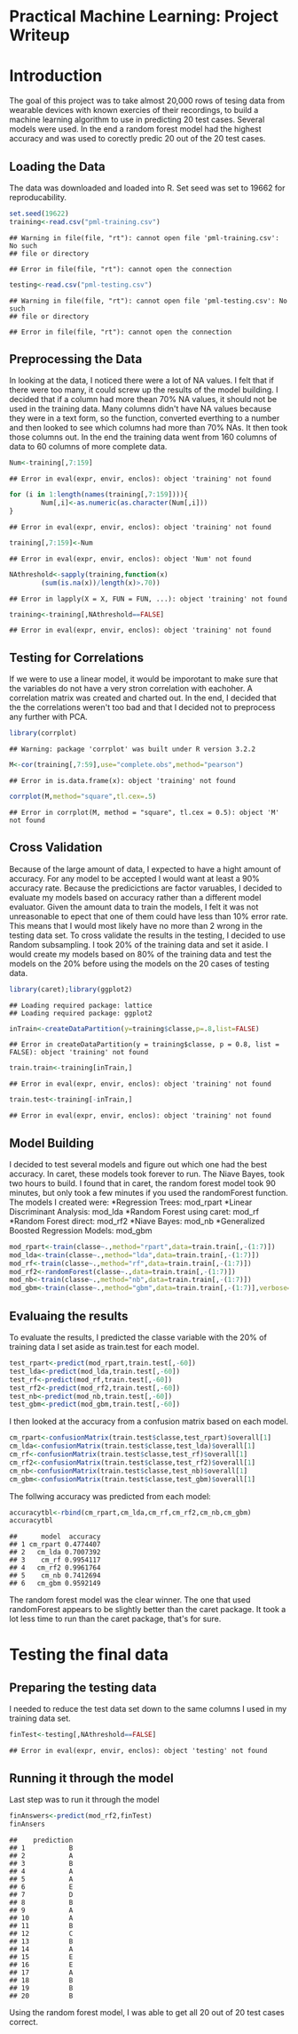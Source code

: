 Practical Machine Learning: Project Writeup
========================================================

# Introduction
The goal of this project was to take almost 20,000 rows of tesing data from wearable devices with known exercies of their recordings, to build a machine learning algorithm to use in predicting 20 test cases.  Several models were used.  In the end a random forest model had the highest accuracy and was used to corectly predic 20 out of the 20 test cases.

## Loading the Data
The data was downloaded and loaded into R.  Set seed was set to 19662 for reproducability.

```r
set.seed(19622)
training<-read.csv("pml-training.csv")
```

```
## Warning in file(file, "rt"): cannot open file 'pml-training.csv': No such
## file or directory
```

```
## Error in file(file, "rt"): cannot open the connection
```

```r
testing<-read.csv("pml-testing.csv")
```

```
## Warning in file(file, "rt"): cannot open file 'pml-testing.csv': No such
## file or directory
```

```
## Error in file(file, "rt"): cannot open the connection
```

## Preprocessing the Data
In looking at the data, I noticed there were a lot of NA values.  I felt that if there were too many, it could screw up the results of the model building.  I decided that if a column had more thean 70% NA values, it should not be used in the training data.  Many columns didn't have NA values because they were in a text form, so the function, converted everthing to a number and then looked to see which columns had more than 70% NAs.  It then took those columns out.  In the end the training data went from 160 columns of data to 60 columns of more complete data.


```r
Num<-training[,7:159]
```

```
## Error in eval(expr, envir, enclos): object 'training' not found
```

```r
for (i in 1:length(names(training[,7:159]))){
        Num[,i]<-as.numeric(as.character(Num[,i]))
}
```

```
## Error in eval(expr, envir, enclos): object 'training' not found
```

```r
training[,7:159]<-Num
```

```
## Error in eval(expr, envir, enclos): object 'Num' not found
```

```r
NAthreshold<-sapply(training,function(x)
        (sum(is.na(x))/length(x)>.70))
```

```
## Error in lapply(X = X, FUN = FUN, ...): object 'training' not found
```

```r
training<-training[,NAthreshold==FALSE]
```

```
## Error in eval(expr, envir, enclos): object 'training' not found
```

## Testing for Correlations
If we were to use a linear model, it would be imporotant to make sure that the variables do not have a very stron correlation with eachoher. A correlation matrix was created and charted out.  In the end, I decided that the the correlations weren't too bad and that I decided not to preprocess any further with PCA.

```r
library(corrplot)
```

```
## Warning: package 'corrplot' was built under R version 3.2.2
```

```r
M<-cor(training[,7:59],use="complete.obs",method="pearson")
```

```
## Error in is.data.frame(x): object 'training' not found
```

```r
corrplot(M,method="square",tl.cex=.5)
```

```
## Error in corrplot(M, method = "square", tl.cex = 0.5): object 'M' not found
```

## Cross Validation
Because of the large amount of data, I expected to have a hight amount of accuracy.  For any model to be accepted I would want at least a 90% accuracy rate.  Because the predicictions are factor varuables, I decided to evaluate my models based on accuracy rather than a different model evaluator.  Given the amount data to train the models, I felt it was not unreasonable to epect that one of them could have less than 10% error rate.  This means that I would most likely have no more than 2 wrong in the testing data set. To cross validate the results in the testing, I decided to use Random subsampling.  I took 20% of the training data and set it aside.  I would create my models based on 80% of the training data and test the models on the 20% before using the models on the 20 cases of testing data.

```r
library(caret);library(ggplot2)
```

```
## Loading required package: lattice
## Loading required package: ggplot2
```

```r
inTrain<-createDataPartition(y=training$classe,p=.8,list=FALSE)
```

```
## Error in createDataPartition(y = training$classe, p = 0.8, list = FALSE): object 'training' not found
```

```r
train.train<-training[inTrain,]
```

```
## Error in eval(expr, envir, enclos): object 'training' not found
```

```r
train.test<-training[-inTrain,]
```

```
## Error in eval(expr, envir, enclos): object 'training' not found
```

## Model Building
I decided to test several models and figure out which one had the best accuracy.  In caret, these models took forever to run.  The Niave Bayes, took two hours to build.  I found that in caret, the random forest model took 90 minutes, but only took a few minutes if you used the randomForest function. The models I created were:
*Regression Trees: mod_rpart
*Linear Discriminant Analysis: mod_lda
*Random Forest using caret: mod_rf
*Random Forest direct: mod_rf2
*Niave Bayes: mod_nb
*Generalized Boosted Regression Models: mod_gbm

```r
mod_rpart<-train(classe~.,method="rpart",data=train.train[,-(1:7)])
mod_lda<-train(classe~.,method="lda",data=train.train[,-(1:7)])
mod_rf<-train(classe~.,method="rf",data=train.train[,-(1:7)])
mod_rf2<-randomForest(classe~.,data=train.train[,-(1:7)])
mod_nb<-train(classe~.,method="nb",data=train.train[,-(1:7)])
mod_gbm<-train(classe~.,method="gbm",data=train.train[,-(1:7)],verbose=FALSE)
```

## Evaluaing the results
To evaluate the results, I predicted the classe variable with the 20% of training data I set aside as train.test for each model.

```r
test_rpart<-predict(mod_rpart,train.test[,-60])
test_lda<-predict(mod_lda,train.test[,-60])
test_rf<-predict(mod_rf,train.test[,-60])
test_rf2<-predict(mod_rf2,train.test[,-60])
test_nb<-predict(mod_nb,train.test[,-60])
test_gbm<-predict(mod_gbm,train.test[,-60])
```

I then looked at the accuracy from a confusion matrix based on each model.

```r
cm_rpart<-confusionMatrix(train.test$classe,test_rpart)$overall[1]
cm_lda<-confusionMatrix(train.test$classe,test_lda)$overall[1]
cm_rf<-confusionMatrix(train.test$classe,test_rf)$overall[1]
cm_rf2<-confusionMatrix(train.test$classe,test_rf2)$overall[1]
cm_nb<-confusionMatrix(train.test$classe,test_nb)$overall[1]
cm_gbm<-confusionMatrix(train.test$classe,test_gbm)$overall[1]
```

The follwing accuracy was predicted from each model:

```r
accuracytbl<-rbind(cm_rpart,cm_lda,cm_rf,cm_rf2,cm_nb,cm_gbm)
accuracytbl
```

```
##      model  accuracy
## 1 cm_rpart 0.4774407
## 2   cm_lda 0.7007392
## 3    cm_rf 0.9954117
## 4   cm_rf2 0.9961764
## 5    cm_nb 0.7412694
## 6   cm_gbm 0.9592149
```

The random forest model was the clear winner.  The one that used randomForest appears to be slightly better than the caret package.  It took a lot less time to run than the caret package, that's for sure. 

# Testing the final data

## Preparing the testing data
I needed to reduce the test data set down to the same columns I used in my training data set.

```r
finTest<-testing[,NAthreshold==FALSE]
```

```
## Error in eval(expr, envir, enclos): object 'testing' not found
```
## Running it through the model
Last step was to run it through the model

```r
finAnswers<-predict(mod_rf2,finTest)
finAnsers
```

```
##    prediction
## 1           B
## 2           A
## 3           B
## 4           A
## 5           A
## 6           E
## 7           D
## 8           B
## 9           A
## 10          A
## 11          B
## 12          C
## 13          B
## 14          A
## 15          E
## 16          E
## 17          A
## 18          B
## 19          B
## 20          B
```
Using the random forest model, I was able to get all 20 out of 20 test cases correct. 
